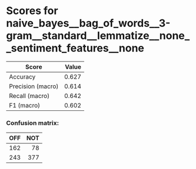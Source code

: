 # Scores for naive_bayes__bag_of_words__3-gram__standard__lemmatize__none__sentiment_features__none
|      Score      |Value|
|-----------------|----:|
|Accuracy         |0.627|
|Precision (macro)|0.614|
|Recall (macro)   |0.642|
|F1 (macro)       |0.602|

### Confusion matrix:
|OFF|NOT|
|--:|--:|
|162| 78|
|243|377|
